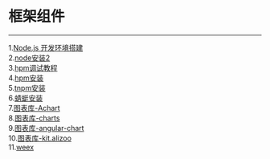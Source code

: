 # 框架组件
---

1.[Node.js 开发环境搭建](http://node.alibaba-inc.com/env/README.html)<br/>
2.[node安装2](https://github.com/spmjs/docs/blob/master/zh-cn/setup.md#osx-linux-环境)<br/>
3.[hpm调试教程](http://h5.alipay.net/portal/article/151)<br/>
4.[hpm安装](http://h5.alipay.net/portal/article/232)<br/>
5.[tnpm安装](http://npm.alibaba-inc.com/profile)<br/>
6.[蜻蜓安装](http://gitlab.alipay-inc.com/qingting/qingting-client/tree/master)<br/>
7.[图表库-Achart](http://acharts.github.io/#/AChart/line-disorder)<br/>
8.[图表库-charts](http://www.bootcss.com/p/chart.js/docs/)<br/>
9.[图表库-angular-chart](http://jtblin.github.io/angular-chart.js/)<br/>
10.[图表库-kit.alizoo](http://kit.alizoo.com/mp-modules)<br/>
11.[weex](http://www.atatech.org/articles/46442#1)
